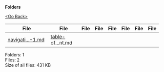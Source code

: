 **Folders**

[&lt;Go Back&gt;](../right.html)

  

<table><thead><tr class="header"><th><strong>File</strong></th><th><strong>File</strong></th><th><strong>File</strong></th><th><strong>File</strong></th><th><strong>File</strong></th><th><strong>File</strong></th><th><strong>File</strong></th><th><strong>File</strong></th></tr></thead><tbody><tr class="odd"><td><a href="navigation-bar-1.md">navigati...-1.md</a> </td><td><a href="table-of-content.md">table-of...nt.md</a> </td><td></td><td></td><td></td><td></td><td></td><td></td></tr></tbody></table>

Folders: 1  
Files: 2  
Size of all files: 431 KB

